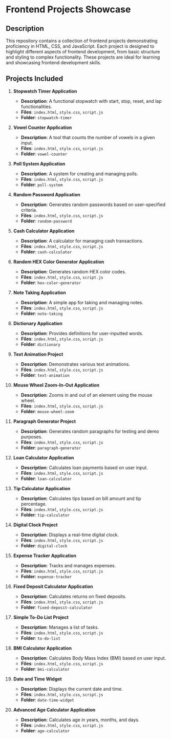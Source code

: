 # Frontend Projects Showcase

## Description

This repository contains a collection of frontend projects demonstrating proficiency in HTML, CSS, and JavaScript. Each project is designed to highlight different aspects of frontend development, from basic structure and styling to complex functionality. These projects are ideal for learning and showcasing frontend development skills.

## Projects Included

1. **Stopwatch Timer Application**
   - **Description**: A functional stopwatch with start, stop, reset, and lap functionalities.
   - **Files**: `index.html`, `style.css`, `script.js`
   - **Folder**: `stopwatch-timer`

2. **Vowel Counter Application**
   - **Description**: A tool that counts the number of vowels in a given input.
   - **Files**: `index.html`, `style.css`, `script.js`
   - **Folder**: `vowel-counter`

3. **Poll System Application**
   - **Description**: A system for creating and managing polls.
   - **Files**: `index.html`, `style.css`, `script.js`
   - **Folder**: `poll-system`

4. **Random Password Application**
   - **Description**: Generates random passwords based on user-specified criteria.
   - **Files**: `index.html`, `style.css`, `script.js`
   - **Folder**: `random-password`

5. **Cash Calculator Application**
   - **Description**: A calculator for managing cash transactions.
   - **Files**: `index.html`, `style.css`, `script.js`
   - **Folder**: `cash-calculator`

6. **Random HEX Color Generator Application**
   - **Description**: Generates random HEX color codes.
   - **Files**: `index.html`, `style.css`, `script.js`
   - **Folder**: `hex-color-generator`

7. **Note Taking Application**
   - **Description**: A simple app for taking and managing notes.
   - **Files**: `index.html`, `style.css`, `script.js`
   - **Folder**: `note-taking`

8. **Dictionary Application**
   - **Description**: Provides definitions for user-inputted words.
   - **Files**: `index.html`, `style.css`, `script.js`
   - **Folder**: `dictionary`

9. **Text Animation Project**
   - **Description**: Demonstrates various text animations.
   - **Files**: `index.html`, `style.css`, `script.js`
   - **Folder**: `text-animation`

10. **Mouse Wheel Zoom-In-Out Application**
    - **Description**: Zooms in and out of an element using the mouse wheel.
    - **Files**: `index.html`, `style.css`, `script.js`
    - **Folder**: `mouse-wheel-zoom`

11. **Paragraph Generator Project**
    - **Description**: Generates random paragraphs for testing and demo purposes.
    - **Files**: `index.html`, `style.css`, `script.js`
    - **Folder**: `paragraph-generator`

12. **Loan Calculator Application**
    - **Description**: Calculates loan payments based on user input.
    - **Files**: `index.html`, `style.css`, `script.js`
    - **Folder**: `loan-calculator`

13. **Tip Calculator Application**
    - **Description**: Calculates tips based on bill amount and tip percentage.
    - **Files**: `index.html`, `style.css`, `script.js`
    - **Folder**: `tip-calculator`

14. **Digital Clock Project**
    - **Description**: Displays a real-time digital clock.
    - **Files**: `index.html`, `style.css`, `script.js`
    - **Folder**: `digital-clock`

15. **Expense Tracker Application**
    - **Description**: Tracks and manages expenses.
    - **Files**: `index.html`, `style.css`, `script.js`
    - **Folder**: `expense-tracker`

16. **Fixed Deposit Calculator Application**
    - **Description**: Calculates returns on fixed deposits.
    - **Files**: `index.html`, `style.css`, `script.js`
    - **Folder**: `fixed-deposit-calculator`

17. **Simple To-Do List Project**
    - **Description**: Manages a list of tasks.
    - **Files**: `index.html`, `style.css`, `script.js`
    - **Folder**: `to-do-list`

18. **BMI Calculator Application**
    - **Description**: Calculates Body Mass Index (BMI) based on user input.
    - **Files**: `index.html`, `style.css`, `script.js`
    - **Folder**: `bmi-calculator`

19. **Date and Time Widget**
    - **Description**: Displays the current date and time.
    - **Files**: `index.html`, `style.css`, `script.js`
    - **Folder**: `date-time-widget`

20. **Advanced Age Calculator Application**
    - **Description**: Calculates age in years, months, and days.
    - **Files**: `index.html`, `style.css`, `script.js`
    - **Folder**: `age-calculator`


